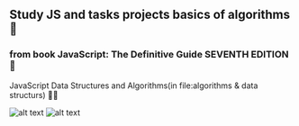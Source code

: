 ## Study JS and tasks projects basics of algorithms 📕
### from book JavaScript: The Definitive Guide SEVENTH EDITION 🦏
JavaScript Data Structures and Algorithms(in file:algorithms & data structurs) 🐱‍💻

![alt text](https://davidflanagan.com/assets/images/jstdg7.jpeg)
![alt text](https://images-na.ssl-images-amazon.com/images/I/412G0d1DYSL._SX348_BO1,204,203,200_.jpg)


